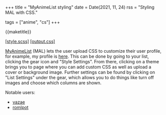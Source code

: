 +++
title = "MyAnimeList styling"
date = Date(2021, 11, 24)
rss = "Styling MAL with CSS."

tags = ["anime", "cs"]
+++

{{maketitle}}

[[style.scss]]({{assets}}/style.scss)
[[output.css]]({{assets}}/output.css)

[MyAnimeList](https://myanimelist.net/) (MAL) lets the user upload
CSS to customize their user profile, for example, my profile is
[here](https://myanimelist.net/animelist/vazae). This can be done by
going to your list, clicking the gear icon and "Style Settings". From
there, clicking on a theme brings you to page where you can add custom CSS
as well as upload a cover or background image. Further settings can be
found by clicking on "List Settings" under the gear, which allows you to
do things like turn off images and choose which columns are shown.

Notable users:
- [vazae](https://myanimelist.net/animelist/vazae)
- [romlpot](https://myanimelist.net/animelist/romlpot)

